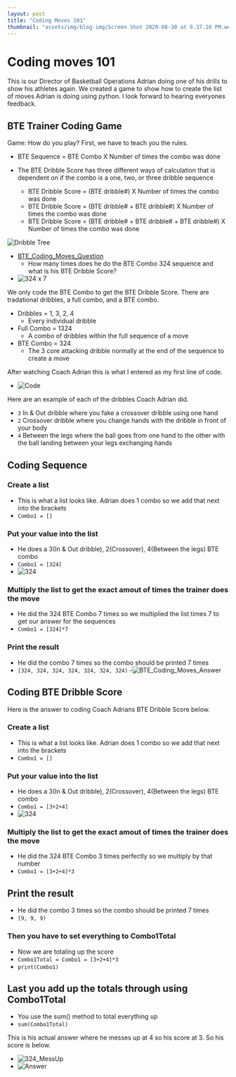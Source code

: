 ```yaml
---
layout: post
title: "Coding Moves 101"
thumbnail: "assets/img/blog-img/Screen Shot 2020-08-30 at 9.37.28 PM.webp"
---
```


# Coding moves 101


This is our Director of Basketball Operations Adrian doing one of his drills to show his athletes again.  We created a game to show how to create the list of moves Adrian is doing using python.  I look forward to hearing everyones feedback. 

## BTE Trainer Coding Game

Game: How do you play? First, we have to teach you the rules. 
- BTE Sequence = BTE Combo X Number of times the combo was done 

- The BTE Dribble Score has three different ways of calculation that is dependent on if the combo is a one, two, or three dribble sequence
  - BTE Dribble Score = (BTE dribble#) X Number of times the combo was done
  - BTE Dribble Score = (BTE dribble# + BTE dribble#) X Number of times the combo was done
  - BTE Dribble Score = (BTE dribble# + BTE dribble# + BTE dribble#) X Number of times the combo was done

![Dribble Tree]({{site.url}}{{site.baseurl}}/assets/img/blog-img/Screen%20Shot%202022-05-22%20at%2012.59.16%20AM.png?raw=true)



- [BTE_Coding_Moves_Question](https://youtu.be/ZzAWoJuvpWA)
  - How many times does he do the BTE Combo 324 sequence and what is his BTE Dribble Score?
- ![324 x 7]({{site.url}}{{site.baseurl}}/assets/img/blog-img/ezgif.com-gif-maker%20(1).gif?raw=true)


We only code the BTE Combo to get the BTE Dribble Score.  There are tradational dribbles, a full combo, and a BTE combo. 
- Dribbles = 1, 3, 2, 4
  - Every individual dribble 
- Full Combo = 1324
  - A combo of dribbles within the full sequence of a move
- BTE Combo = 324
  - The 3 core attacking dribble normally at the end of the sequence to create a move

After watching Coach Adrian this is what I entered as my first line of code. 
- ![Code]({{site.url}}{{site.baseurl}}/assets/img/blog-img/Screen%20Shot%202022-05-22%20at%204.04.14%20AM.png?raw=true)


Here are an example of each of the dribbles Coach Adrian did. 
- `3` In & Out dribble where you fake a crossover dribble using one hand 
- `2` Crossover dribble where you change hands with the dribble in front of your body
- `4` Between the legs where the ball goes from one hand to the other with the ball landing between your legs exchanging hands

## Coding Sequence

### Create a list

- This is what a list looks like. Adrian does 1 combo so we add that next into the brackets
- `Combo1 = []` 

### Put your value into the list

- He does a 3(In & Out dribble), 2(Crossover), 4(Between the legs) BTE combo 
- `Combo1 = [324]`
- ![324](https://media.giphy.com/media/OHih1Sk3I2hGBLcxcg/giphy.gif?raw=true)

### Multiply the list to get the exact amout of times the trainer does the move

- He did the 324 BTE Combo 7 times so we multiplied the list times 7 to get our answer for the sequences 
- `Combo1 = [324]*7`

### Print the result 

- He did the combo 7 times so the combo should be printed 7 times 
- `[324, 324, 324, 324, 324, 324, 324)`
-![BTE_Coding_Moves_Answer]({{site.url}}{{site.baseurl}}/assets/img/blog-img/Screen%20Shot%202022-05-22%20at%2012.16.15%20AM.png?raw=true)

## Coding BTE Dribble Score

Here is the answer to coding Coach Adrians BTE Dribble Score below.

### Create a list

- This is what a list looks like. Adrian does 1 combo so we add that next into the brackets
- `Combo1 = []` 

### Put your value into the list

- He does a 3(In & Out dribble), 2(Crossover), 4(Between the legs) BTE combo 
- `Combo1 = [3+2+4]`
- ![324](https://media.giphy.com/media/OHih1Sk3I2hGBLcxcg/giphy.gif?raw=true)

### Multiply the list to get the exact amout of times the trainer does the move

- He did the 324 BTE Combo 3 times perfectly so we multiply by that number
- `Combo1 = [3+2+4]*3`

## Print the result 

- He did the combo 3 times so the combo should be printed 7 times 
- `[9, 9, 9)`

### Then you have to set everything to Combo1Total

- Now we are totaling up the score 
- `Combo1Total = Combo1 = [3+2+4]*3`
- `print(Combo1)`

## Last you add up the totals through using Combo1Total 

- You use the sum() method to total everything up
- `sum(Combo1Total)`

This is his actual answer where he messes up at 4 so his score at 3. So his score is below.  
- ![324_MessUp](https://media.giphy.com/media/h7703ESXda5tAg2aql/giphy.gif?raw=true)
- ![Answer]({{site.url}}{{site.baseurl}}/assets/img/blog-img/Screen%20Shot%202022-05-22%20at%204.03.59%20AM.png?raw=true)


